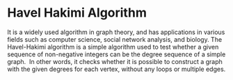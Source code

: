 # Havel Hakimi Algorithm
It is a widely used algorithm in graph theory, and has applications in various fields such as computer science, social network analysis, and biology.
The Havel-Hakimi algorithm is a simple algorithm used to test whether a given sequence of non-negative integers can be the degree sequence of a simple graph. 
In other words, it checks whether it is possible to construct a graph with the given degrees for each vertex, without any loops or multiple edges.

